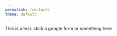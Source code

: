 ```yaml
---
permalink: /contact/
theme: default
---
```


<p>
	This is a test. stick a google form or something here
</p>